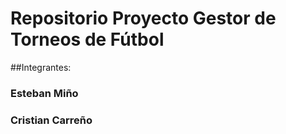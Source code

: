 # Repositorio Proyecto Gestor de Torneos de Fútbol
##Integrantes:

### Esteban Miño

### Cristian Carreño